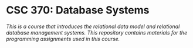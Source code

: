 # CSC 370: Database Systems

_This is a course that introduces the relational data model and relational database management systems. This repository contains materials for the programming assignments used in this course._
